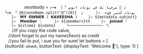                 xeonbody = `┌─❖ 
 │「 مرحبا بك في بوتات انوس 👋 」 
 └┬❖ 「 @${xeonName.split("@")[0]}  」 
    │✑  بوتات كثير قوة 
    │✑  𝗠𝗬 𝗢𝗪𝗡𝗘𝗥 ( 𝗞𝗔𝗩𝗘𝗘𝗦𝗛𝗔 ) 
    │✑ ${metadata.subject} 
    │✑  𝗠𝗲𝗺𝗯𝗲𝗿 :  
    │✑ ${xmembers}th 
    │✑  𝗝𝗼𝗶𝗻𝗲𝗱 :  
    │✑ ${xtime} ${xdate} 
    └───────────────┈ ⳹` 
       //if you copy the code value, 
    //dont forget to put my name(Xeon) as credit 
    //you fail to put, i sue you for sure! 
 let buttons = [ 
 {buttonId: `wkwwk`, buttonText: {displayText: 'Welcome 🎲'}, type: 1} 
 ]
